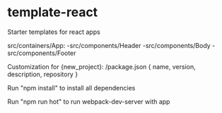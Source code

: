 # template-react
Starter templates for react apps

src/containers/App:
  -src/components/Header
  -src/components/Body
  -src/components/Footer

Customization for {new_project}:
/package.json {
  name,
  version,
  description,
  repository
}

Run "npm install" to install all dependencies

Run "npm run hot" to run webpack-dev-server with app
